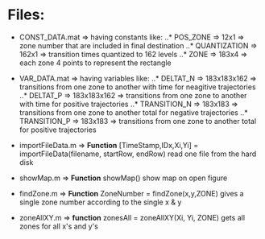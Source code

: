 # Files:
* CONST_DATA.mat => having constants like:
..* POS_ZONE => 12x1 => zone number that are included in final destination
..* QUANTIZATION => 162x1 => transition times quantized to 162 levels
..* ZONE => 183x4 => each zone 4 points to represent the rectangle

* VAR_DATA.mat => having variables like:
..* DELTAT_N => 183x183x162 => transitions from one zone to another with time for neagitive trajectories
..* DELTAT_P => 183x183x162 => transitions from one zone to another with time for positive trajectories
..* TRANSITION_N => 183x183 => transitions from one zone to another total for negative trajectories
..* TRANSITION_P => 183x183 => transitions from one zone to another total for positive trajectories

* importFileData.m => __Function__ [TimeStamp,IDx,Xi,Yi] = importFileData(filename, startRow, endRow)
  read one file from the hard disk

* showMap.m => __Function__ showMap()
  show map on open figure

* findZone.m => __Function__ ZoneNumber = findZone(x,y,ZONE)
  gives a single zone number according to the single x & y

* zoneAllXY.m => __function__ zonesAll = zoneAllXY(Xi, Yi, ZONE)
  gets all zones for all x's and y's